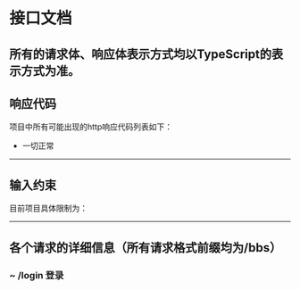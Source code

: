 # 接口文档
所有的请求体、响应体表示方式均以TypeScript的表示方式为准。
----
## 响应代码
项目中所有可能出现的http响应代码列表如下：
+ 一切正常
-----
## 输入约束
目前项目具体限制为：

-----
## 各个请求的详细信息（所有请求格式前缀均为/bbs）
### ~ /login 登录
### 
### 

